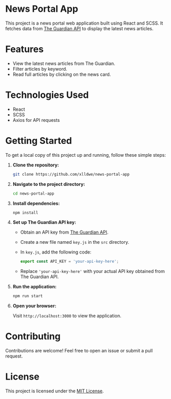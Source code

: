 # News Portal App

This project is a news portal web application built using React and SCSS. It fetches data from [The Guardian API](https://open-platform.theguardian.com/documentation/) to display the latest news articles.

# Features

- View the latest news articles from The Guardian.
- Filter articles by keyword.
- Read full articles by clicking on the news card.

# Technologies Used

- React
- SCSS
- Axios for API requests

# Getting Started

To get a local copy of this project up and running, follow these simple steps:

1. **Clone the repository:**

    ```bash
    git clone https://github.com/xlldwe/news-portal-app
    ```

2. **Navigate to the project directory:**

    ```bash
    cd news-portal-app
    ```

3. **Install dependencies:**

    ```bash
    npm install
    ```

4. **Set up The Guardian API key:**

    - Obtain an API key from [The Guardian API](https://open-platform.theguardian.com/access/).
    - Create a new file named `key.js` in the `src` directory.
    - In `key.js`, add the following code:

        ```javascript
        export const API_KEY = 'your-api-key-here';
        ```

    - Replace `'your-api-key-here'` with your actual API key obtained from The Guardian API.
5. **Run the application:**

    ```bash
    npm run start
    ```

6. **Open your browser:**

    Visit `http://localhost:3000` to view the application.

# Contributing

Contributions are welcome! Feel free to open an issue or submit a pull request.

# License

This project is licensed under the [MIT License](https://opensource.org/licenses/MIT).